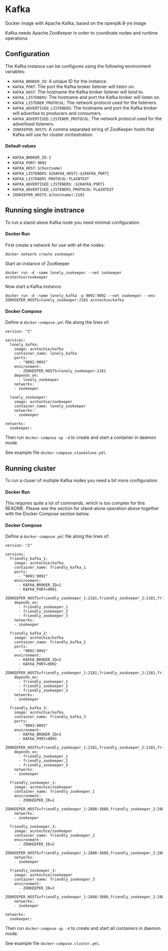 # Kafka
Docker image with Apache Kafka, based on the openjdk:8-jre image

Kafka needs Apache ZooKeeper in order to coordinate nodes and runtime operations.

## Configuration
The Kafka instance can be configures using the following environment variables:
* ```KAFKA_BROKER_ID```: A unique ID for the instance.
* ```KAFKA_PORT```: The port the Kafka broker listener will listen on.
* ```KAFKA_HOST```: The hostname the Kafka broker listener will bind to.
* ```KAFKA_LISTENERS```: The hostname and port the Kafka broker will listen on.
* ```KAFKA_LISTENER_PROTOCOL```: The network protocol used for the listeners.
* ```KAFKA_ADVERTISED_LISTENERS```: The hostname and port the Kafka broker will advertise to producers and consumers.
* ```KAFKA_ADVERTISED_LISTENER_PROTOCOL```: The network protocol used for the advertised listeners.
* ```ZOOKEEPER_HOSTS```: A comma separated string of ZooKeeper hosts that Kafka will use for cluster orchestration.

#### Default values
* ```KAFKA_BROKER_ID```: ```1```
* ```KAFKA_PORT```: ```9092```
* ```KAFKA_HOST```: ```$(hostname)```
* ```KAFKA_LISTENERS```: ```${KAFKA_HOST}:${KAFKA_PORT}```
* ```KAFKA_LISTENERS_PROTOCOL```: ```PLAINTEXT```
* ```KAFKA_ADVERTISED_LISTENERS```: ```:${KAFKA_PORT}```
* ```KAFKA_ADVERTISED_LISTENERS_PROTOCOL```: ```PLAINTEXT```
* ```ZOOKEEPER_HOSTS```: ```$(hostname):2181```

## Running single instrance
To run a stand-alone Kafka node you need minimal configuration.

#### Docker Run
First create a network for use with all the nodes:
```
docker network create zookeeper
```

Start an instance of ZooKeeper
```
docker run -d -name lonely_zookeeper --net zookeeper acntechie/zookeeper
```

Now start a Kafka instance:
```
docker run -d -name lonely_kafka -p 9092:9092 --net zookeeper --env ZOOKEEPER_HOSTS=lonely_zookeeper:2181 acntechie/kafka
```

#### Docker Compose
Define a ```docker-compose.yml``` file along the lines of:
```
version: "2"

services:
  lonely_kafka:
    image: acntechie/kafka
    container_name: lonely_kafka
    ports:
      - "9092:9092"
    environment:
      - ZOOKEEPER_HOSTS=lonely_zookeeper:2181
    depends_on:
      - lonely_zookeeper
    networks:
    - zookeeper

  lonely_zookeeper:
    image: acntechie/zookeeper
    container_name: lonely_zookeeper
    networks:
    - zookeeper

networks:
  zookeeper:
```

Then run ```docker-compose up -d``` to create and start a container in daemon mode.

See example file ```docker-compose.standalone.yml```.

## Running cluster
To run a cluser of multiple Kafka nodes you need a bit more configuration.

#### Docker Run
This requires quite a lot of commands, which is too complex for this README. Please see the section for stand-alone operation above together with the Docker Compose section below.

#### Docker Compose
Define a ```docker-compose.yml``` file along the lines of:
```
version: "2"

services:
  friendly_kafka_1:
    image: acntechie/kafka
    container_name: friendly_kafka_1
    ports:
      - "9091:9091"
    environment:
      - KAFKA_BROKER_ID=1
      - KAFKA_PORT=9091
      - ZOOKEEPER_HOSTS=friendly_zookeeper_1:2181,friendly_zookeeper_2:2181,friendly_zookeeper_3:2181
    depends_on:
      - friendly_zookeeper_1
      - friendly_zookeeper_2
      - friendly_zookeeper_3
    networks:
    - zookeeper

  friendly_kafka_2:
    image: acntechie/kafka
    container_name: friendly_kafka_2
    ports:
      - "9092:9092"
    environment:
      - KAFKA_BROKER_ID=2
      - KAFKA_PORT=9092
      - ZOOKEEPER_HOSTS=friendly_zookeeper_1:2181,friendly_zookeeper_2:2181,friendly_zookeeper_3:2181
    depends_on:
      - friendly_zookeeper_1
      - friendly_zookeeper_2
      - friendly_zookeeper_3
    networks:
    - zookeeper

  friendly_kafka_3:
    image: acntechie/kafka
    container_name: friendly_kafka_3
    ports:
      - "9093:9093"
    environment:
      - KAFKA_BROKER_ID=3
      - KAFKA_PORT=9093
      - ZOOKEEPER_HOSTS=friendly_zookeeper_1:2181,friendly_zookeeper_2:2181,friendly_zookeeper_3:2181
    depends_on:
      - friendly_zookeeper_1
      - friendly_zookeeper_2
      - friendly_zookeeper_3
    networks:
    - zookeeper

  friendly_zookeeper_1:
    image: acntechie/zookeeper
    container_name: friendly_zookeeper_1
    environment:
      - ZOOKEEPER_ID=1
      - ZOOKEEPER_HOSTS=friendly_zookeeper_1:2888:3888,friendly_zookeeper_2:2888:3888,friendly_zookeeper_3:2888:3888
    networks:
    - zookeeper

  friendly_zookeeper_2:
    image: acntechie/zookeeper
    container_name: friendly_zookeeper_2
    environment:
      - ZOOKEEPER_ID=2
      - ZOOKEEPER_HOSTS=friendly_zookeeper_1:2888:3888,friendly_zookeeper_2:2888:3888,friendly_zookeeper_3:2888:3888
    networks:
    - zookeeper

  friendly_zookeeper_3:
    image: acntechie/zookeeper
    container_name: friendly_zookeeper_3
    environment:
      - ZOOKEEPER_ID=3
      - ZOOKEEPER_HOSTS=friendly_zookeeper_1:2888:3888,friendly_zookeeper_2:2888:3888,friendly_zookeeper_3:2888:3888
    networks:
    - zookeeper

networks:
  zookeeper:
```

Then run ```docker-compose up -d``` to create and start all containers in daemon mode.

See example file ```docker-compose.cluster.yml```.
